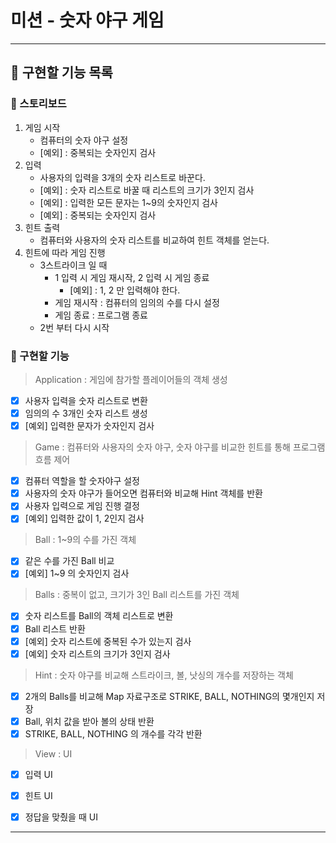 # 미션 - 숫자 야구 게임
---

## 📌 구현할 기능 목록

### 📝 스토리보드

1. 게임 시작
    - 컴퓨터의 숫자 야구 설정
    - [예외] : 중복되는 숫자인지 검사
2. 입력
    - 사용자의 입력을 3개의 숫자 리스트로 바꾼다.
    - [예외] : 숫자 리스트로 바꿀 때 리스트의 크기가 3인지 검사
    - [예외] : 입력한 모든 문자는 1~9의 숫자인지 검사
    - [예외] : 중복되는 숫자인지 검사
3. 힌트 출력
    - 컴퓨터와 사용자의 숫자 리스트를 비교하여 힌트 객체를 얻는다.
4. 힌트에 따라 게임 진행
    - 3스트라이크 일 때
        - 1 입력 시 게임 재시작, 2 입력 시 게임 종료
            - [예외] : 1, 2 만 입력해야 한다.
        - 게임 재시작 : 컴퓨터의 임의의 수를 다시 설정
        - 게임 종료 : 프로그램 종료
    - 2번 부터 다시 시작

### 📍 구현할 기능

> Application : 게임에 참가할 플레이어들의 객체 생성

- [x] 사용자 입력을 숫자 리스트로 변환
- [x] 임의의 수 3개인 숫자 리스트 생성
- [x] [예외] 입력한 문자가 숫자인지 검사

> Game : 컴퓨터와 사용자의 숫자 야구, 숫자 야구를 비교한 힌트를 통해 프로그램 흐름 제어

- [x] 컴퓨터 역할을 할 숫자야구 설정
- [x] 사용자의 숫자 야구가 들어오면 컴퓨터와 비교해 Hint 객체를 반환
- [x] 사용자 입력으로 게임 진행 결정
- [x] [예외] 입력한 값이 1, 2인지 검사

> Ball : 1~9의 수를 가진 객체

- [x] 같은 수를 가진 Ball 비교
- [x] [예외] 1~9 의 숫자인지 검사

> Balls : 중복이 없고, 크기가 3인 Ball 리스트를 가진 객체

- [x] 숫자 리스트를 Ball의 객체 리스트로 변환
- [x] Ball 리스트 반환
- [x] [예외] 숫자 리스트에 중복된 수가 있는지 검사
- [x] [예외] 숫자 리스트의 크기가 3인지 검사

> Hint : 숫자 야구를 비교해 스트라이크, 볼, 낫싱의 개수를 저장하는 객체

- [x] 2개의 Balls를 비교해 Map 자료구조로 STRIKE, BALL, NOTHING의 몇개인지 저장
- [x] Ball, 위치 값을 받아 볼의 상태 반환
- [x] STRIKE, BALL, NOTHING 의 개수를 각각 반환

> View : UI

- [x] 입력 UI
- [x] 힌트 UI
- [x] 정답을 맞췄을 때 UI



---